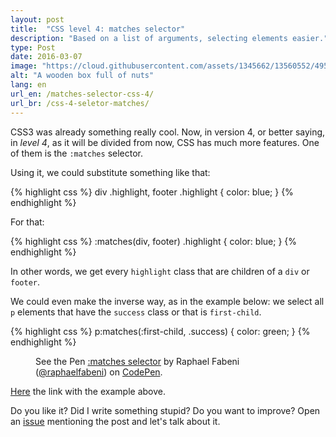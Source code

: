 ```yaml
---
layout: post
title:  "CSS level 4: matches selector"
description: "Based on a list of arguments, selecting elements easier."
type: Post
date: 2016-03-07
image: "https://cloud.githubusercontent.com/assets/1345662/13560552/4958f4e4-e3ff-11e5-8de4-20372d14ab0b.jpg"
alt: "A wooden box full of nuts"
lang: en
url_en: /matches-selector-css-4/
url_br: /css-4-seletor-matches/
---
```


CSS3 was already something really cool. Now, in version 4, or better saying, in *level 4*, as it will be divided from now, CSS has much more features. One of them is the `:matches` selector.

Using it, we could substitute something like that:

{% highlight css %}
div .highlight,
footer .highlight {
  color: blue;
}
{% endhighlight %}

For that:

{% highlight css %}
:matches(div, footer) .highlight {
  color: blue;
}
{% endhighlight %}

In other words, we get every `highlight` class that are children of a `div` or `footer`.

We could even make the inverse way, as in the example below: we select all `p` elements that have the `success` class or that is `first-child`.

{% highlight css %}
p:matches(:first-child, .success) {
  color: green;
}
{% endhighlight %}

<figure class="text-center loading">
  <p data-height="400" data-theme-id="4240" data-slug-hash="LNGZYx" data-default-tab="result" data-user="raphaelfabeni" class="codepen">See the Pen <a href="http://codepen.io/raphaelfabeni/pen/LNGZYx/">:matches selector</a> by Raphael Fabeni (<a href="http://codepen.io/raphaelfabeni">@raphaelfabeni</a>) on <a href="http://codepen.io">CodePen</a>.</p>
</figure>

[Here](http://codepen.io/raphaelfabeni/pen/LNGZYx/) the link with the example above.

Do you like it? Did I write something stupid? Do you want to improve? Open an [issue](https://github.com/raphaelfabeni/raphaelfabeni.github.io/issues) mentioning the post and let's talk about it.

<script async src="//assets.codepen.io/assets/embed/ei.js"></script>